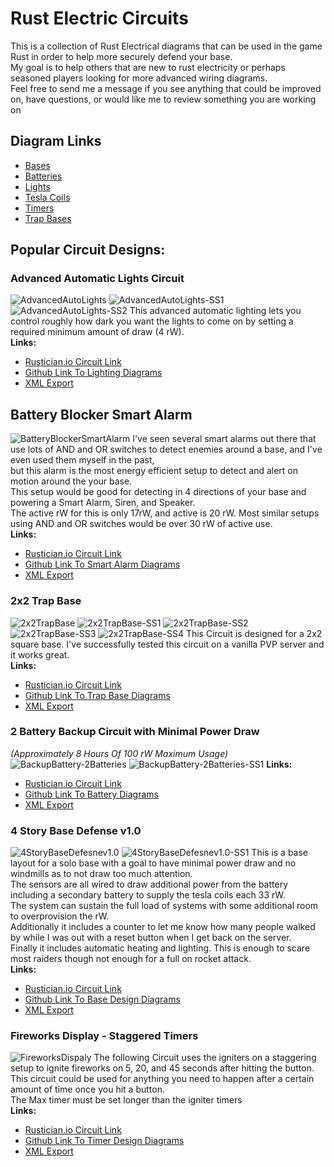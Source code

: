 # Rust Electric Circuits
This is a collection of Rust Electrical diagrams that can be used in the game Rust in order to help more securely defend your base.</br>
My goal is to help others that are new to rust electricity or perhaps seasoned players looking for more advanced wiring diagrams.</br>
Feel free to send me a message if you see anything that could be improved on, have questions, or would like me to review something you are working on

## Diagram Links
* [Bases](bases/)
* [Batteries](batteries/)
* [Lights](lights/)
* [Tesla Coils](teslacoils/)
* [Timers](timers/)
* [Trap Bases](trapbases/)

## Popular Circuit Designs:
### Advanced Automatic Lights Circuit
![AdvancedAutoLights](lights/images/AdvancedAutoLightsv2.png)
![AdvancedAutoLights-SS1](lights/images/AdvancedAutoLights-SS1.jpg)
![AdvancedAutoLights-SS2](lights/images/AdvancedAutoLights-SS2.jpg)
This advanced automatic lighting lets you control roughly how dark you want the lights to come on by setting a required minimum amount of draw (4 rW).</br>
<b>Links:</b>
* [Rustician.io Circuit Link](https://www.rustrician.io/?circuit=5cb2fdf4600dbf3edd42de5d13f5fa75)
* [Github Link To Lighting Diagrams](lights)
* [XML Export](lights/xml/AdvancedAutoLights.xml)

## Battery Blocker Smart Alarm
![BatteryBlockerSmartAlarm](smartalarms/images/BatteryBlockerSmartAlarm.png)
I've seen several smart alarms out there that use lots of AND and OR switches to detect enemies around a base, and I've even used them myself in the past,</br>
but this alarm is the most energy efficient setup to detect and alert on motion around the your base.</br>
This setup would be good for detecting in 4 directions of your base and powering a Smart Alarm, Siren, and Speaker.</br>
The active rW for this is only 17rW, and active is 20 rW.  Most similar setups using AND and OR switches would be over 30 rW of active use.</br>
<b>Links:</b>
* [Rustician.io Circuit Link](https://www.rustrician.io/?circuit=6811a3ab852c455a5aaa7e3d732056e0)
* [Github Link To Smart Alarm Diagrams](smartalarms)
* [XML Export](smartalarms/xml/BatteryBlockerSmartAlarm.xml)

### 2x2 Trap Base
![2x2TrapBase](trapbases/images/2x2TrapBasev1.1.png)
![2x2TrapBase-SS1](trapbases/images/2x2TrapBase-SS1.jpg)
![2x2TrapBase-SS2](trapbases/images/2x2TrapBase-SS2.jpg)
![2x2TrapBase-SS3](trapbases/images/2x2TrapBase-SS3.jpg)
![2x2TrapBase-SS4](trapbases/images/2x2TrapBase-SS4.jpg)
This Circuit is designed for a 2x2 square base.  I've successfully tested this circuit on a vanilla PVP server and it works great.</br>
<b>Links:</b>
* [Rustician.io Circuit Link](https://www.rustrician.io/?circuit=c2a69ac375fe8c81ce79ea204078c269)
* [Github Link To Trap Base Diagrams](trapbases)
* [XML Export](trapbases/xml/2x2TrapBase.xmll)

### 2 Battery Backup Circuit with Minimal Power Draw
<i>(Approximately 8 Hours Of 100 rW Maximum Usage)</i></br>
![BackupBattery-2Batteries](batteries/images/BackupBattery-2Batteriesv2.png)
![BackupBattery-2Batteries-SS1](batteries/images/BackupBattery-2Batteriesv2-SS1.jpg)
<b>Links:</b>
* [Rustician.io Circuit Link](https://www.rustrician.io/?circuit=b75b8f5cf1336f12edf6e280d006b47f)
* [Github Link To Battery Diagrams](batteries)
* [XML Export](batteries/xml/BackupBattery-2Batteries.xml)

### 4 Story Base Defense v1.0
![4StoryBaseDefesnev1.0](bases/images/4StoryBaseDefensev1.0.png)
![4StoryBaseDefesnev1.0-SS1](bases/images/4StoryBaseDefensev1.0-SS1.jpg)
This is a base layout for a solo base with a goal to have minimal power draw and no windmills as to not draw too much attention.</br>
The sensors are all wired to draw additional power from the battery including a secondary battery to supply the tesla coils each 33 rW.</br> 
The system can sustain the full load of systems with some additional room to overprovision the rW.</br>
Additionally it includes a counter to let me know how many people walked by while I was out with a reset button when I get back on the server.</br>
Finally it includes automatic heating and lighting.  This is enough to scare most raiders though not enough for a full on rocket attack.</br>
<b>Links:</b>
* [Rustician.io Circuit Link](https://www.rustrician.io/?circuit=fd7c82fead5fe723aac485fc93aa125f)
* [Github Link To Base Design Diagrams](bases)
* [XML Export](bases/xml/4StoryBaseDefensev1.0.xml)

### Fireworks Display - Staggered Timers
![FireworksDispaly](timers/images/FireworksDisplay2.png)
The following Circuit uses the igniters on a staggering setup to ignite fireworks on 5, 20, and 45 seconds after hitting the button.</br>
This circuit could be used for anything you need to happen after a certain amount of time once you hit a button.</br>
The Max timer must be set longer than the igniter timers</br>
<b>Links:</b>
* [Rustician.io Circuit Link](https://www.rustrician.io/?circuit=44cda47c2666384e6310b578fd08d657)
* [Github Link To Timer Design Diagrams](timers)
* [XML Export](timers/xml/FireworksDisplay.xml)